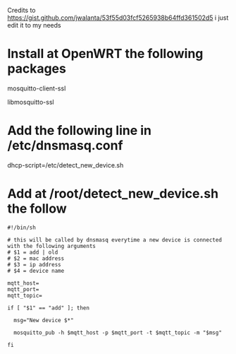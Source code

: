 Credits to https://gist.github.com/jwalanta/53f55d03fcf5265938b64ffd361502d5 i just edit it to my needs

# Install at OpenWRT the following packages
mosquitto-client-ssl

libmosquitto-ssl

# Add the following line in /etc/dnsmasq.conf
dhcp-script=/etc/detect_new_device.sh

# Add at /root/detect_new_device.sh the follow
```
#!/bin/sh

# this will be called by dnsmasq everytime a new device is connected with the following arguments
# $1 = add | old
# $2 = mac address
# $3 = ip address
# $4 = device name

mqtt_host=
mqtt_port=
mqtt_topic=

if [ "$1" == "add" ]; then

  msg="New device $*"

  mosquitto_pub -h $mqtt_host -p $mqtt_port -t $mqtt_topic -m "$msg"

fi
```
